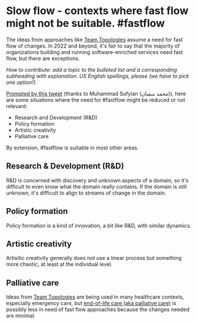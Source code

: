 # Slow flow - contexts where fast flow might not be suitable. #fastflow 

The ideas from approaches like [Team Topologies](https://teamtopologies.com/) assume a need for fast flow of changes. In 2022 and beyond, it's fair to say that the majority of organizations building and running software-enriched services need fast flow, but there are exceptions. 

_How to contribute: add a topic to the bulleted list and a corresponding subheading with explanation. US English spellings, please (we have to pick one option!)._ 

[Prompted by this tweet](https://twitter.com/matthewpskelton/status/1555633739681652736) (thanks to Muhammad Sufyian (محمد سفیان)), here are some situations where the need for #fastflow might be reduced or not relevant:

- Research and Development (R&D)
- Policy formation
- Artistic creativity
- Palliative care

By extension, #fastflow is suitable in most other areas.

## Research & Development (R&D)

R&D is concerned with discovery and unknown aspects of a domain, so it's difficult to even know what the domain really contains. If the domain is still unknown, it's difficult to align to streams of change in the domain.

## Policy formation

Policy formation is a kind of innovation, a bit like R&D, with similar dynamics.

## Artistic creativity

Artisitic creativity generally does not use a linear process but something more chaotic, at least at the individual level. 

## Palliative care

Ideas from [Team Topologies](https://teamtopologies.com/) are being used in many healthcare contexts, especially emergency care, but [end-of-life care (aka palliative care)](https://www.nhs.uk/conditions/end-of-life-care/what-it-involves-and-when-it-starts/) is possibly less in need of fast flow approaches because the changes needed are minimal. 
